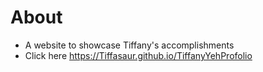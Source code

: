 # About
 * A website to showcase Tiffany's accomplishments
 * Click here https://Tiffasaur.github.io/TiffanyYehProfolio
